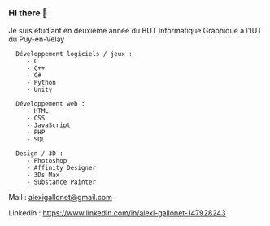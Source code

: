 ### Hi there 👋

Je suis étudiant en deuxième année du BUT Informatique Graphique à l'IUT du Puy-en-Velay

      Développement logiciels / jeux :
         - C
         - C++
         - C#
         - Python
         - Unity
  
      Développement web : 
         - HTML
         - CSS
         - JavaScript
         - PHP
         - SQL
    
      Design / 3D :
         - Photoshop
         - Affinity Designer
         - 3Ds Max
         - Substance Painter
    
Mail : alexigallonet@gmail.com

Linkedin : https://www.linkedin.com/in/alexi-gallonet-147928243


<!--
**alexiglnt/alexiglnt** is a ✨ _special_ ✨ repository because its `README.md` (this file) appears on your GitHub profile.

Here are some ideas to get you started:

- 🔭 I’m currently working on ...
- 🌱 I’m currently learning ...
- 👯 I’m looking to collaborate on ...
- 🤔 I’m looking for help with ...
- 💬 Ask me about ...
- 📫 How to reach me: ...
- 😄 Pronouns: ...
- ⚡ Fun fact: ...
-->
